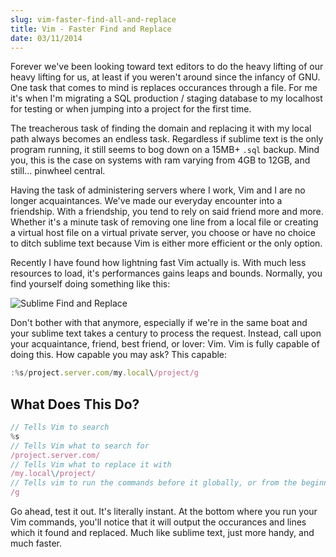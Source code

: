 ```yaml
---
slug: vim-faster-find-all-and-replace
title: Vim - Faster Find and Replace
date: 03/11/2014
---
```


Forever we've been looking toward text editors to do the heavy lifting of our heavy lifting for us, at least if you weren't around since the infancy of GNU. One task that comes to mind is replaces occurances through a file. For me it's when I'm migrating a  SQL production / staging database to my localhost for testing or when jumping into a project for the first time.

The treacherous task of finding the domain and replacing it with my local path always becomes an endless task. Regardless if sublime text is the only program running, it still seems to bog down on a 15MB+ `.sql` backup. Mind you, this is the case on systems with ram varying from 4GB to 12GB, and still... pinwheel central.

Having the task of administering servers where I work, Vim and I are no longer acquaintances. We've made our everyday encounter into a friendship. With a friendship, you tend to rely on said friend more and more. Whether it's a minute task of removing one line from a local file or creating a virtual host file on a virtual private server, you choose or have no choice to ditch sublime text because Vim is either more efficient or the only option.

Recently I have found how lightning fast Vim actually is. With much less resources to load, it's performances gains leaps and bounds. Normally, you find yourself doing something like this:

![Sublime Find and Replace](https://nodefolio.s3.amazonaws.com/thoughts/Screen%20Shot%202014-05-19%20at%202.46.13%20AM.png "Sublime Find and Replace")

Don't bother with that anymore, especially if we're in the same boat and your sublime text takes a century to process the request. Instead, call upon your acquaintance, friend, best friend, or lover: Vim. Vim is fully capable of doing this. How capable you may ask? This capable:

```javascript
:%s/project.server.com/my.local\/project/g
```

## What Does This Do?

```javascript
// Tells Vim to search
%s
// Tells Vim what to search for
/project.server.com/
// Tells Vim what to replace it with
/my.local\/project/
// Tells vim to run the commands before it globally, or from the beginning of the file until the end
/g
```

Go ahead, test it out. It's literally instant. At the bottom where you run your Vim commands, you'll notice that it will output the occurances and lines which it found and replaced. Much like sublime text, just more handy, and much faster.
